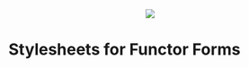 <div align="center"><img src="https://functorforms.com/img/icon-functorforms.svg"/></div>


# Stylesheets for Functor Forms 



